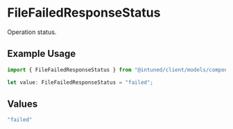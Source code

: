 # FileFailedResponseStatus

Operation status.

## Example Usage

```typescript
import { FileFailedResponseStatus } from "@intuned/client/models/components";

let value: FileFailedResponseStatus = "failed";
```

## Values

```typescript
"failed"
```